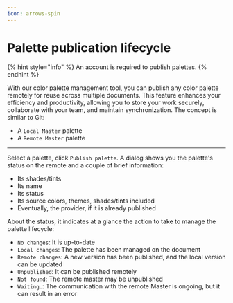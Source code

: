 ```yaml
---
icon: arrows-spin
---
```


# Palette publication lifecycle

{% hint style="info" %}
An account is required to publish palettes.
{% endhint %}

With our color palette management tool, you can publish any color palette remotely for reuse across multiple documents. This feature enhances your efficiency and productivity, allowing you to store your work securely, collaborate with your team, and maintain synchronization. The concept is similar to Git:

* A `Local Master` palette
* A `Remote Master` palette

***

Select a palette, click `Publish palette`. A dialog shows you the palette's status on the remote and a couple of brief information:

* Its shades/tints
* Its name
* Its status
* Its source colors, themes, shades/tints included
* Eventually, the provider, if it is already published

About the status, it indicates at a glance the action to take to manage the palette lifecycle:

* `No changes`: It is up-to-date
* `Local changes`: The palette has been managed on the document
* `Remote changes`: A new version has been published, and the local version can be updated
* `Unpublished`: It can be published remotely
* `Not found`: The remote master may be unpublished
* `Waiting…`: The communication with the remote Master is ongoing, but it can result in an error
